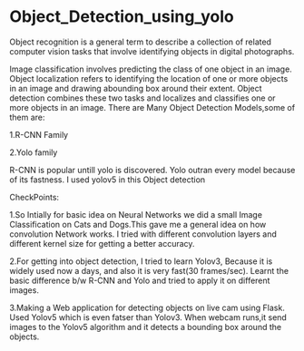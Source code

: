 # Object_Detection_using_yolo
Object recognition is a general term to describe a collection of related computer vision tasks that involve identifying objects in digital photographs.

Image classification involves predicting the class of one object in an image. 
Object localization refers to identifying the location of one or more objects in an image and drawing abounding box around their extent. Object detection combines these two tasks and localizes and classifies one or more objects in an image.
There are Many Object Detection Models,some of them are:

1.R-CNN Family

2.Yolo family

R-CNN is popular untill yolo is discovered.
Yolo outran every model because of its fastness.
I used yolov5 in this Object detection 

CheckPoints:

1.So Intially for basic idea on Neural Networks we did a small Image Classification on Cats and Dogs.This gave me a general idea on how convolution Network works. I tried with different convolution layers and different kernel size for getting a better accuracy. 

2.For getting into object detection, I tried to learn Yolov3, Because it is widely used now a days, and also it is very fast(30 frames/sec). Learnt the basic difference b/w R-CNN and Yolo and tried to apply it on different images.

3.Making a Web application for detecting objects on live cam using Flask. Used Yolov5 which is even fatser than Yolov3.  When webcam runs,it send images to the Yolov5 algorithm and it detects a bounding box around the objects. 
